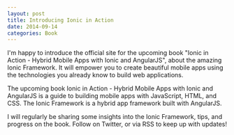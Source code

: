 ```yaml
---
layout: post
title: Introducing Ionic in Action
date: 2014-09-14
categories: Book
---
```

I'm happy to introduce the official site for the upcoming book "Ionic in Action - Hybrid Mobile Apps with Ionic and AngularJS", about the amazing Ionic Framework. It will empower you to create beautiful mobile apps using the technologies you already know to build web applications.

<!--more-->

The upcoming book Ionic in Action - Hybrid Mobile Apps with Ionic and AngularJS is a guide to building mobile apps with JavaScript, HTML, and CSS. The Ionic Framework is a hybrid app framework built with AngularJS.

I will regularly be sharing some insights into the Ionic Framework, tips, and progress on the book. Follow on Twitter, or via RSS to keep up with updates!
